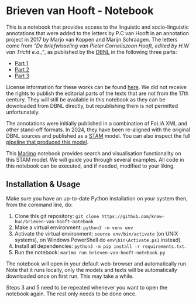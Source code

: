 # Brieven van Hooft - Notebook

This is a notebook that provides access to the linguistic and socio-linguistic
annotations that were added to the letters by P.C van Hooft in an annotation
project in 2017 by Marjo van Koppen and Marijn Schraagen. The letters come from
*"De briefwisseling van Pieter Corneliszoon Hooft, edited by H.W van Tricht
e.a.,"*, as published by the [DBNL](https://www.dbnl.org) in the following
three parts:

* [Part 1](https://www.dbnl.org/tekst/hoof001hwva02_01/)
* [Part 2](https://www.dbnl.org/tekst/hoof001hwva03_01/)
* [Part 3](https://www.dbnl.org/tekst/hoof001hwva04_01/)

License information for these works can be found
[here](https://www.dbnl.org/titels/gebruiksvoorwaarden.php?id=hoof001hwva03).
We did not receive the rights to publish the editorial parts of the texts that
are not from the 17th century. They will still be available in this notebook as
they can be downloaded from DBNL directly, but republishing them is not
permitted unfortunately. 

The annotations were initially published in a combination of FoLiA XML and
other stand-off formats. In 2024, they have been re-aligned with the original
DBNL sources and published as a [STAM](https://annotation.github.io/stam)
model. You can also inspect the full [pipeline that produced this
model](https://github.com/knaw-huc/brieven-van-hooft-pipeline).

This [Marimo](https://marimo.io) notebook provides search and visualisation
functionality on this STAM model. We will guide you through several examples.
All code in this notebook can be executed, and if needed, modified to your
liking.

## Installation & Usage

Make sure you have an up-to-date Python installation on your system then, from
the command line, do:

1. Clone this git repository: `git clone https://github.com/knaw-huc/brieven-van-hooft-notebook`
2. Make a virtual environment: `python3 -m venv env`
3. Activate the virtual environment: `source env/bin/activate` (on UNIX systems), on Windows PowerShell do `env\bin\Activate.ps1` instead).
4. Install all dependencies: `python3 -m pip install -r requirements.txt`. 
5. Run the notebook: `marimo run brieven-van-hooft-notebook.py`

The notebook will open in your default web-browser and automatically run. Note
that it runs locally, only the models and texts will be automatically downloaded once on
first run. This may take a while.

Steps 3 and 5 need to be repeated whenever you want to open the notebook again.
The rest only needs to be done once.
